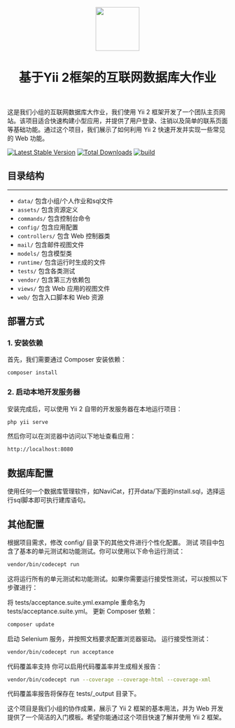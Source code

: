 <p align="center">
    <a href="https://github.com/yiisoft" target="_blank">
        <img src="https://avatars0.githubusercontent.com/u/993323" height="100px">
    </a>
    <h1 align="center">基于Yii 2框架的互联网数据库大作业</h1>
    <br>
</p>

这是我们小组的互联网数据库大作业，我们使用 Yii 2 框架开发了一个团队主页网站。该项目适合快速构建小型应用，并提供了用户登录、注销以及简单的联系页面等基础功能。通过这个项目，我们展示了如何利用 Yii 2 快速开发并实现一些常见的 Web 功能。

[![Latest Stable Version](https://img.shields.io/packagist/v/yiisoft/yii2-app-basic.svg)](https://packagist.org/packages/yiisoft/yii2-app-basic)
[![Total Downloads](https://img.shields.io/packagist/dt/yiisoft/yii2-app-basic.svg)](https://packagist.org/packages/yiisoft/yii2-app-basic)
[![build](https://github.com/yiisoft/yii2-app-basic/workflows/build/badge.svg)](https://github.com/yiisoft/yii2-app-basic/actions?query=workflow%3Abuild)

## 目录结构
-------------------
- `data/`               包含小组/个人作业和sql文件
- `assets/`             包含资源定义
- `commands/`           包含控制台命令
- `config/`             包含应用配置
- `controllers/`        包含 Web 控制器类
- `mail/`               包含邮件视图文件
- `models/`             包含模型类
- `runtime/`            包含运行时生成的文件
- `tests/`              包含各类测试
- `vendor/`             包含第三方依赖包
- `views/`              包含 Web 应用的视图文件
- `web/`                包含入口脚本和 Web 资源

## 部署方式

### 1. 安装依赖

首先，我们需要通过 Composer 安装依赖：

```bash
composer install
```

### 2. 启动本地开发服务器
安装完成后，可以使用 Yii 2 自带的开发服务器在本地运行项目：

```bash
php yii serve
```

然后你可以在浏览器中访问以下地址查看应用：

```bash
http://localhost:8080
```

## 数据库配置

使用任何一个数据库管理软件，如NaviCat，打开data/下面的install.sql，选择运行sql脚本即可执行建库语句。


## 其他配置
根据项目需求，修改 config/ 目录下的其他文件进行个性化配置。
测试
项目中包含了基本的单元测试和功能测试。你可以使用以下命令运行测试：

```bash
vendor/bin/codecept run
```
这将运行所有的单元测试和功能测试。如果你需要运行接受性测试，可以按照以下步骤进行：

将 tests/acceptance.suite.yml.example 重命名为 tests/acceptance.suite.yml。
更新 Composer 依赖：
```bash
composer update
```
启动 Selenium 服务，并按照文档要求配置浏览器驱动。
运行接受性测试：
```bash
vendor/bin/codecept run acceptance
```
代码覆盖率支持
你可以启用代码覆盖率并生成相关报告：

```bash
vendor/bin/codecept run --coverage --coverage-html --coverage-xml
```
代码覆盖率报告将保存在 tests/_output 目录下。

这个项目是我们小组的协作成果，展示了 Yii 2 框架的基本用法，并为 Web 开发提供了一个简洁的入门模板。希望你能通过这个项目快速了解并使用 Yii 2 框架。